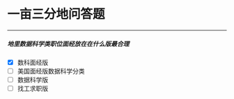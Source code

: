 # 一亩三分地问答题
***  
  
##### 地里数据科学类职位面经放在在什么版最合理    
- [x] 数科面经版  
- [ ] 美国面经版数据科学分类  
- [ ] 数据科学版  
- [ ] 找工求职版  
